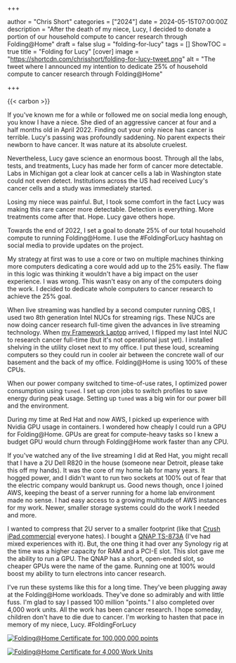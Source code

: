 +++

author = "Chris Short"
categories = ["2024"]
date = 2024-05-15T07:00:00Z
description = "After the death of my niece, Lucy, I decided to donate a portion of our household compute to cancer research through Folding@Home"
draft = false
slug = "folding-for-lucy"
tags = []
ShowTOC = true
title = "Folding for Lucy"
[cover]
image = "https://shortcdn.com/chrisshort/folding-for-lucy-tweet.png"
alt = "The tweet where I announced my intention to dedicate 25% of household compute to cancer research through Folding@Home"

+++

{{< carbon >}}

If you've known me for a while or followed me on social media long enough, you know I have a niece. She died of an aggressive cancer at four  and a half months old in April 2022. Finding out your only niece has cancer is terrible. Lucy's passing was profoundly saddening. No parent expects their newborn to have cancer. It was nature at its absolute cruelest.

Nevertheless, Lucy gave science an enormous boost. Through all the labs, tests, and treatments, Lucy has made her form of cancer more detectable. Labs in Michigan got a clear look at cancer cells a lab in Washington state could not even detect. Institutions across the US had received Lucy's cancer cells and a study was immediately started.

Losing my niece was painful. But, I took some comfort in the fact Lucy was making this rare cancer more detectable. Detection is everything. More treatments come after that. Hope. Lucy gave others hope.

Towards the end of 2022, I set a goal to donate 25% of our total household compute to running Folding@Home. I use the #FoldingForLucy hashtag on social media to provide updates on the project.

My strategy at first was to use a core or two on multiple machines thinking more computers dedicating a core would add up to the 25% easily. The flaw in this logic was thinking it wouldn't have a big impact on the user experience. I was wrong. This wasn't easy on any of the computers doing the work. I decided to dedicate whole computers to cancer research to achieve the 25% goal.

When live streaming was handled by a second computer running OBS, I used two 8th generation Intel NUCs for streaming rigs. These NUCs are now doing cancer research full-time given the advances in live streaming technology. When [my Framework Laptop](https://www.flickr.com/photos/chris-short/albums/72177720316779405) arrived, I flipped my last Intel NUC to research cancer full-time (but it's not operational just yet). I installed shelving in the utility closet next to my office. I put these loud, screaming computers so they could run in cooler air between the concrete wall of our basement and the back of my office. Folding@Home is using 100% of these CPUs.

When our power company switched to time-of-use rates, I optimized power consumption using `tuned`. I set up cron jobs to switch profiles to save energy during peak usage. Setting up `tuned` was a big win for our power bill and the environment.

During my time at Red Hat and now AWS, I picked up experience with Nvidia GPU usage in containers. I wondered how cheaply I could run a GPU for Folding@Home. GPUs are great for compute-heavy tasks so I knew a budget GPU would churn through Folding@Home work faster than any CPU.

If you've watched any of the live streaming I did at Red Hat, you might recall that I have a 2U Dell R820 in the house (someone near Detroit, please take this off my hands). It was the core of my home lab for many years. It hogged power, and I didn't want to run two sockets at 100% out of fear that the electric company would bankrupt us.  Good news though, once I joined AWS, keeping the beast of a server running for a home lab environment made no sense. I had easy access to a growing multitude of AWS instances for my work.  Newer, smaller storage systems could do the work I needed and more.

I wanted to compress that 2U server to a smaller footprint (like that [Crush iPad commercial](https://shortcdn.com/chrisshort/crush-apple-ipad-pro.mp4) everyone hates). I bought a [QNAP TS-873A](https://www.qnap.com/en-us/product/ts-873a) (I've had mixed experiences with it). But, the one thing it had over any Synology rig at the time was a higher capacity for RAM and a PCI-E slot. This slot gave me the ability to run a GPU. The QNAP has a short, open-ended slot, so cheaper GPUs were the name of the game. Running one at 100% would boost my ability to turn electrons into cancer research.

I've run these systems like this for a long time. They've been plugging away at the Folding@Home workloads. They've done so admirably and with little fuss. I'm glad to say I passed 100 million "points." I also completed over 4,000 work units. All the work has been cancer research. I hope someday, children don't have to die due to cancer. I'm working to hasten that pace in memory of my niece, Lucy. #FoldingForLucy

[![Folding@Home Certificate for 100,000,000 points](https://shortcdn.com/chrisshort/FoldingAtHome-points-certificate-69764384.jpg)](https://stats.foldingathome.org/donor/id/69764384)

[![Folding@Home Certificate for 4,000 Work Units](https://shortcdn.com/chrisshort/FoldingAtHome-wus-certificate-69764384.jpg)](https://stats.foldingathome.org/donor/id/69764384)